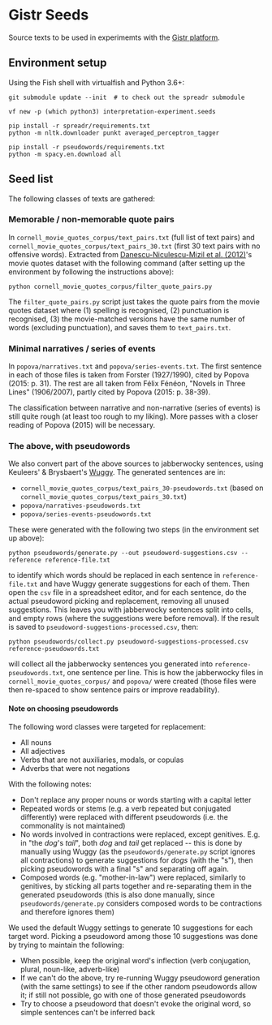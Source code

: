 Gistr Seeds
===========

Source texts to be used in experimemts with the [Gistr platform](https://github.com/interpretation-experiment/gistr-app/).


Environment setup
-----------------

Using the Fish shell with virtualfish and Python 3.6+:

```
git submodule update --init  # to check out the spreadr submodule

vf new -p (which python3) interpretation-experiment.seeds

pip install -r spreadr/requirements.txt
python -m nltk.downloader punkt averaged_perceptron_tagger

pip install -r pseudowords/requirements.txt
python -m spacy.en.download all
```


Seed list
---------

The following classes of texts are gathered:


### Memorable / non-memorable quote pairs

In `cornell_movie_quotes_corpus/text_pairs.txt` (full list of text pairs) and `cornell_movie_quotes_corpus/text_pairs_30.txt` (first 30 text pairs with no offensive words). Extracted from [Danescu-Niculescu-Mizil et al. (2012)](https://arxiv.org/abs/1203.6360)'s movie quotes dataset with the following command (after setting up the environment by following the instructions above):

```
python cornell_movie_quotes_corpus/filter_quote_pairs.py
```

The `filter_quote_pairs.py` script just takes the quote pairs from the movie quotes dataset where (1) spelling is recognised, (2) punctuation is recognised, (3) the movie-matched versions have the same number of words (excluding punctuation), and saves them to `text_pairs.txt`.


### Minimal narratives / series of events

In `popova/narratives.txt` and `popova/series-events.txt`. The first sentence in each of those files is taken from Forster (1927/1990), cited by Popova (2015: p. 31). The rest are all taken from Félix Fénéon, "Novels in Three Lines" (1906/2007), partly cited by Popova (2015: p. 38-39).

The classification between narrative and non-narrative (series of events) is still quite rough (at least too rough to my liking). More passes with a closer reading of Popova (2015) will be necessary.


### The above, with pseudowords

We also convert part of the above sources to jabberwocky sentences, using Keuleers' & Brysbaert's [Wuggy](http://crr.ugent.be/programs-data/wuggy). The generated sentences are in:

* `cornell_movie_quotes_corpus/text_pairs_30-pseudowords.txt` (based on `cornell_movie_quotes_corpus/text_pairs_30.txt`)
* `popova/narratives-pseudowords.txt`
* `popova/series-events-pseudowords.txt`

These were generated with the following two steps (in the environment set up above):

```
python pseudowords/generate.py --out pseudoword-suggestions.csv --reference reference-file.txt
```

to identify which words should be replaced in each sentence in `reference-file.txt` and have Wuggy generate suggestions for each of them. Then open the `csv` file in a spreadsheet editor, and for each sentence, do the actual pseudoword picking and replacement, removing all unused suggestions. This leaves you with jabberwocky sentences split into cells, and empty rows (where the suggestions were before removal). If the result is saved to `pseudoword-suggestions-processed.csv`, then:

```
python pseudowords/collect.py pseudoword-suggestions-processed.csv reference-pseudowords.txt
```

will collect all the jabberwocky sentences you generated into `reference-pseudowords.txt`, one sentence per line. This is how the jabberwocky files in `cornell_movie_quotes_corpus/` and `popova/` were created (those files were then re-spaced to show sentence pairs or improve readability).


#### Note on choosing pseudowords

The following word classes were targeted for replacement:

* All nouns
* All adjectives
* Verbs that are not auxiliaries, modals, or copulas
* Adverbs that were not negations

With the following notes:

* Don't replace any proper nouns or words starting with a capital letter
* Repeated words or stems (e.g. a verb repeated but conjugated differently) were replaced with different pseudowords (i.e. the commonality is not maintained)
* No words involved in contractions were replaced, except genitives. E.g. in "the *dog*'s *tail*", both *dog* and *tail* get replaced -- this is done by manually using Wuggy (as the `pseudowords/generate.py` script ignores all contractions) to generate suggestions for *dogs* (with the "s"), then picking pseudowords with a final "s" and separating off again.
* Composed words (e.g. "mother-in-law") were replaced, similarly to genitives, by sticking all parts together and re-separating them in the generated pseudowords (this is also done manually, since `pseudowords/generate.py` considers composed words to be contractions and therefore ignores them)

We used the default Wuggy settings to generate 10 suggestions for each target word. Picking a pseudoword among those 10 suggestions was done by trying to maintain the following:

* When possible, keep the original word's inflection (verb conjugation, plural, noun-like, adverb-like)
* If we can't do the above, try re-running Wuggy pseudoword generation (with the same settings) to see if the other random pseudowords allow it; if still not possible, go with one of those generated pseudowords
* Try to choose a pseudoword that doesn't evoke the original word, so simple sentences can't be inferred back
